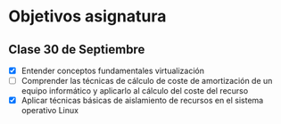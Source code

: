 Objetivos asignatura
====================
Clase 30 de Septiembre
----------------------
- [X] Entender conceptos fundamentales virtualización
- [ ]  Comprender las técnicas de cálculo de coste de amortización de un equipo informático y aplicarlo al cálculo del coste del recurso
- [X] Aplicar técnicas básicas de aislamiento de recursos en el sistema operativo Linux
